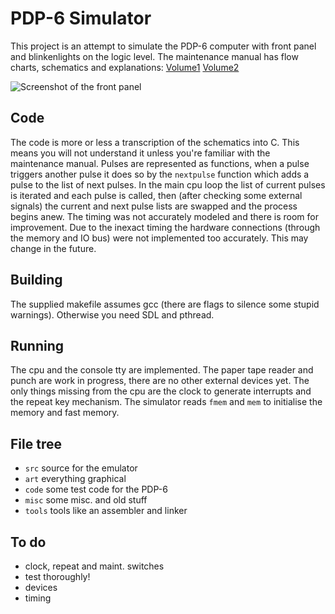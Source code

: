 # PDP-6 Simulator

This project is an attempt to simulate the PDP-6 computer
with front panel and blinkenlights on the logic level.
The maintenance manual has flow charts, schematics and explanations:
[Volume1](http://bitsavers.trailing-edge.com/pdf/dec/pdp6/F-67_166instrManVol1_Sep65.pdf)
[Volume2](http://bitsavers.trailing-edge.com/pdf/dec/pdp6/F-67_166instrManVol2_Sep65.pdf)

![Screenshot of the front panel](https://raw.githubusercontent.com/aap/pdp6/master/art/screenshot.png)

## Code

The code is more or less a transcription of the schematics into C.
This means you will not understand it unless you're familiar with the maintenance manual.
Pulses are represented as functions, when a pulse triggers another pulse
it does so by the `nextpulse` function which adds a pulse to the list of next pulses.
In the main cpu loop the list of current pulses is iterated and each pulse is called,
then (after checking some external signals) the current and next pulse lists are swapped
and the process begins anew.
The timing was not accurately modeled and there is room for improvement.
Due to the inexact timing the hardware connections (through the memory and IO bus)
were not implemented too accurately. This may change in the future.

## Building

The supplied makefile assumes gcc (there are flags to silence some stupid warnings).
Otherwise you need SDL and pthread.

## Running

The cpu and the console tty are implemented.
The paper tape reader and punch are work in progress,
there are no other external devices yet.
The only things missing from the cpu are the clock to generate interrupts
and the repeat key mechanism.
The simulator reads `fmem` and `mem` to initialise the memory and fast memory.

## File tree

* `src` source for the emulator
* `art` everything graphical
* `code` some test code for the PDP-6
* `misc` some misc. and old stuff
* `tools` tools like an assembler and linker

## To do

- clock, repeat and maint. switches
- test thoroughly!
- devices
- timing

